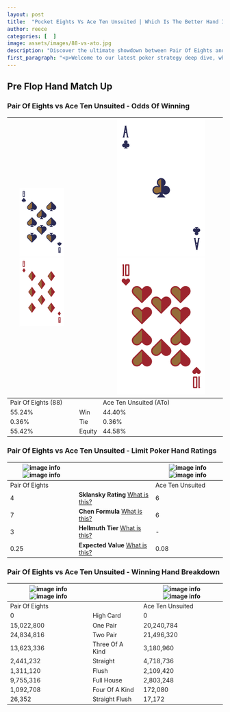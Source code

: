 ```yaml
---
layout: post
title:  "Pocket Eights Vs Ace Ten Unsuited | Which Is The Better Hand In Poker? A Complete Guide"
author: reece
categories: [  ]
image: assets/images/88-vs-ato.jpg
description: "Discover the ultimate showdown between Pair Of Eights and Ace Ten Unsuited in poker! Uncover the odds, strategies, and scenarios where one hand triumphs over the other. Get ready to up your poker game with this thrilling analysis."
first_paragraph: "<p>Welcome to our latest poker strategy deep dive, where we're pitting two distinct hands against each other in a high-stakes showdown: Pair Of Eights vs Ace Ten Unsuited.</p><p>In the dynamic world of poker, every decision counts, and knowing which hand holds the upper hand is key to your success at the table.</p><p>In this article, we'll dissect these two hands, explore the scenarios where one dominates the other, and equip you with the knowledge to make strategic choices that can tip the odds in your favor.</p><p>Get ready to unravel the intriguing dynamics of these poker hands and elevate your game to new heights.</p>"
---
```




[comment]: # (sp0)

## Pre Flop Hand Match Up

<div class="table hand-ratings" markdown="1"> 



### Pair Of Eights vs Ace Ten Unsuited - Odds Of Winning


    
| ![image info](assets/images/hand1/8.png) ![image info](assets/images/hand1/8o.png) |  | ![image info](assets/images/hand2/a.png) ![image info](assets/images/hand2/to.png) |
| -------- | -------- | -------- |
| Pair Of Eights (88) |  | Ace Ten Unsuited (ATo) |
| 55.24% | Win | 44.40% |
| 0.36% | Tie | 0.36% |
| 55.42% | Equity | 44.58% |




[comment]: # (sp1)



### Pair Of Eights vs Ace Ten Unsuited - Limit Poker Hand Ratings


    
| ![image info](https://www.riverpairs.com/assets/images/hand1/8.png) ![image info](https://www.riverpairs.com/assets/images/hand1/8o.png) |  | ![image info](https://www.riverpairs.com/assets/images/hand2/a.png) ![image info](https://www.riverpairs.com/assets/images/hand2/to.png) |
| -------- | -------- | -------- |
| Pair Of Eights |  | Ace Ten Unsuited |
| 4 | **Sklansky Rating** [What is this?](/sklansky-rating-explained) | 6 |
| 7 | **Chen Formula** [What is this?](/chen-formula-explained) | 6 |
| 3 | **Hellmuth Tier** [What is this?](/Hellmuth-tier-explained) | - |
| 0.25 | **Expected Value** [What is this?](/expected-value-explained) | 0.08 |




[comment]: # (sp2)



### Pair Of Eights vs Ace Ten Unsuited - Winning Hand Breakdown


    
| ![image info](https://www.riverpairs.com/assets/images/hand1/8.png) ![image info](https://www.riverpairs.com/assets/images/hand1/8o.png) |  | ![image info](https://www.riverpairs.com/assets/images/hand2/a.png) ![image info](https://www.riverpairs.com/assets/images/hand2/to.png) |
| -------- | -------- | -------- |
| Pair Of Eights |  | Ace Ten Unsuited |
| 0 | High Card | 0 |
| 15,022,800 | One Pair | 20,240,784 |
| 24,834,816 | Two Pair | 21,496,320 |
| 13,623,336 | Three Of A Kind | 3,180,960 |
| 2,441,232 | Straight | 4,718,736 |
| 1,311,120 | Flush | 2,109,420 |
| 9,755,316 | Full House | 2,803,248 |
| 1,092,708 | Four Of A Kind | 172,080 |
| 26,352 | Straight Flush | 17,172 |




[comment]: # (sp3)



</div>

[comment]: # (sp4)



[comment]: # (sp5)

